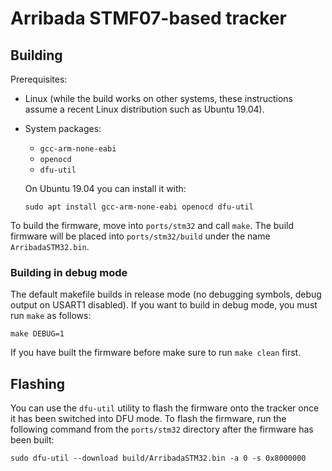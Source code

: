 # Arribada STMF07-based tracker

## Building

Prerequisites:

* Linux (while the build works on other systems, these instructions assume a
  recent Linux distribution such as Ubuntu 19.04).

* System packages:
  * `gcc-arm-none-eabi`
  * `openocd`
  * `dfu-util`

  On Ubuntu 19.04 you can install it with:
  ```
  sudo apt install gcc-arm-none-eabi openocd dfu-util
  ```

To build the firmware, move into `ports/stm32` and call `make`. The build
firmware will be placed into `ports/stm32/build` under the name `ArribadaSTM32.bin`.

### Building in debug mode

The default makefile builds in release mode (no debugging symbols, debug output
on USART1 disabled). If you want to build in debug mode, you must run `make` as
follows:
```
make DEBUG=1
```

If you have built the firmware before make sure to run `make clean` first.

## Flashing

You can use the `dfu-util` utility to flash the firmware onto the tracker once
it has been switched into DFU mode. To flash the firmware, run the following
command from the `ports/stm32` directory after the firmware has been built:
```
sudo dfu-util --download build/ArribadaSTM32.bin -a 0 -s 0x8000000
```

